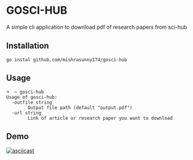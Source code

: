 # GOSCI-HUB
A simple cli application to download pdf of research papers from sci-hub

## Installation

```
go instal github.com/mishrasunny174/gosci-hub
```

## Usage

```
➜  ~ gosci-hub
Usage of gosci-hub:
  -outfile string
    	Output file path (default "output.pdf")
  -url string
    	Link of article or research paper you want to download
```

## Demo

[![asciicast](https://asciinema.org/a/325455.svg)](https://asciinema.org/a/325455)